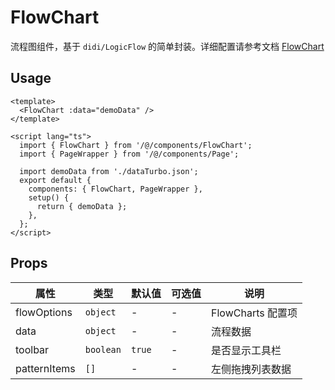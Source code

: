 # FlowChart

流程图组件，基于 `didi/LogicFlow` 的简单封装。详细配置请参考文档 [FlowChart](http://logic-flow.org/guide/start.html)

## Usage

```vue
<template>
  <FlowChart :data="demoData" />
</template>

<script lang="ts">
  import { FlowChart } from '/@/components/FlowChart';
  import { PageWrapper } from '/@/components/Page';

  import demoData from './dataTurbo.json';
  export default {
    components: { FlowChart, PageWrapper },
    setup() {
      return { demoData };
    },
  };
</script>
```

## Props

| 属性         | 类型      | 默认值 | 可选值 | 说明              |
| ------------ | --------- | ------ | ------ | ----------------- |
| flowOptions | `object`  | -      | -      | FlowCharts 配置项 |
| data         | `object`  | -      | -      | 流程数据          |
| toolbar      | `boolean` | `true` | -      | 是否显示工具栏    |
| patternItems | `[]`      | -      | -      | 左侧拖拽列表数据  |
